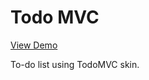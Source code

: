 # Todo MVC

[View Demo](https://valterkraemer.github.io/mavo-offline/examples/todomvc/)

To-do list using TodoMVC skin.
